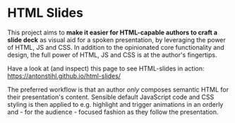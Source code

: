# HTML Slides

This project aims to **make it easier for HTML-capable authors to craft a slide deck** as visual aid for a spoken presentation, by leveraging the power of HTML, JS and CSS. In addition to the opinionated core functionality and design, the full power of HTML, JS and CSS is at the author's fingertips.

Have a look at (and inspect) this page to see HTML-slides in action: https://antonstihl.github.io/html-slides/

The preferred workflow is that an author _only_ composes semantic HTML for their presentation's content. Sensible default JavaScript code and CSS styling is then applied to e.g. highlight and trigger animations in an orderly and - for the audience - focused fashion as they follow the presentation.

